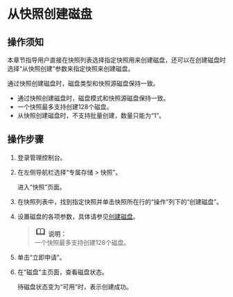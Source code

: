 # 从快照创建磁盘<a name="ZH-CN_TOPIC_0081591987"></a>

## 操作须知<a name="section217010"></a>

本章节指导用户直接在快照列表选择指定快照用来创建磁盘，还可以在创建磁盘时选择“从快照创建”参数来指定快照来创建磁盘。

通过快照创建磁盘时，磁盘类型和快照源磁盘保持一致。

-   通过快照创建磁盘时，磁盘模式和快照源磁盘保持一致。
-   一个快照最多支持创建128个磁盘。
-   从快照创建磁盘时，不支持批量创建，数量只能为“1”。

## 操作步骤<a name="section1953096"></a>

1.  登录管理控制台。
2.  在左侧导航栏选择“专属存储 \> 快照”。

    进入“快照”页面。

3.  在快照列表中，找到指定快照并单击快照所在行的“操作”列下的“创建磁盘”。
4.  设置磁盘的各项参数，具体请参见[创建磁盘](https://support.huaweicloud.com/qs-dss/zh-cn_topic_0081592003.html)。

    >![](public_sys-resources/icon-note.gif) **说明：**   
    >一个快照最多支持创建128个磁盘。  

5.  单击“立即申请”。
6.  在“磁盘”主页面，查看磁盘状态。

    待磁盘状态变为“可用”时，表示创建成功。


